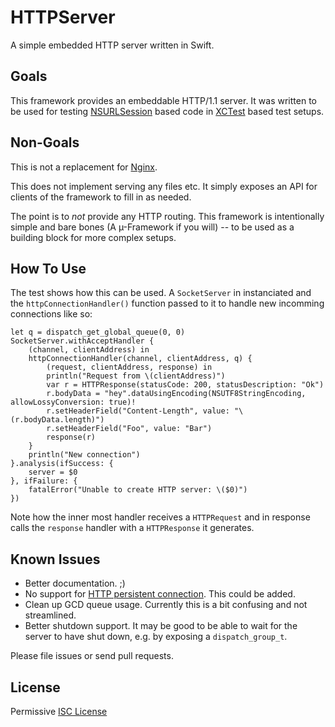 # HTTPServer

A simple embedded HTTP server written in Swift.

## Goals

This framework provides an embeddable HTTP/1.1 server. It was written to be used for testing [NSURLSession](https://developer.apple.com/library/ios/documentation/Cocoa/Conceptual/URLLoadingSystem/Articles/UsingNSURLSession.html) based code in [XCTest](https://developer.apple.com/library/ios/documentation/DeveloperTools/Conceptual/testing_with_xcode/) based test setups.

## Non-Goals

This is not a replacement for [Nginx](http://nginx.com).

This does not implement serving any files etc. It simply exposes an API for clients of the framework to fill in as needed.

The point is to _not_ provide any HTTP routing. This framework is intentionally simple and bare bones (A µ-Framework if you will) -- to be used as a building block for more complex setups.

## How To Use

The test shows how this can be used. A `SocketServer` in instanciated and the `httpConnectionHandler()` function passed to it to handle new incomming connections like so:

    let q = dispatch_get_global_queue(0, 0)
    SocketServer.withAcceptHandler {
        (channel, clientAddress) in
        httpConnectionHandler(channel, clientAddress, q) {
            (request, clientAddress, response) in
            println("Request from \(clientAddress)")
            var r = HTTPResponse(statusCode: 200, statusDescription: "Ok")
            r.bodyData = "hey".dataUsingEncoding(NSUTF8StringEncoding, allowLossyConversion: true)!
            r.setHeaderField("Content-Length", value: "\(r.bodyData.length)")
            r.setHeaderField("Foo", value: "Bar")
            response(r)
        }
        println("New connection")
    }.analysis(ifSuccess: {
        server = $0
    }, ifFailure: {
        fatalError("Unable to create HTTP server: \($0)")
    })

Note how the inner most handler receives a `HTTPRequest` and in response calls the `response` handler with a `HTTPResponse` it generates.

## Known Issues

 * Better documentation. ;)
 * No support for [HTTP persistent connection](https://en.wikipedia.org/wiki/HTTP_persistent_connection). This could be added.
 * Clean up GCD queue usage. Currently this is a bit confusing and not streamlined.
 * Better shutdown support. It may be good to be able to wait for the server to have shut down, e.g. by exposing a `dispatch_group_t`.

Please file issues or send pull requests.

## License

Permissive [ISC License](https://en.wikipedia.org/wiki/ISC_license)
